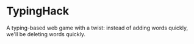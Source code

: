 # TypingHack
A typing-based web game with a twist: instead of adding words quickly, we'll be deleting words quickly. 
